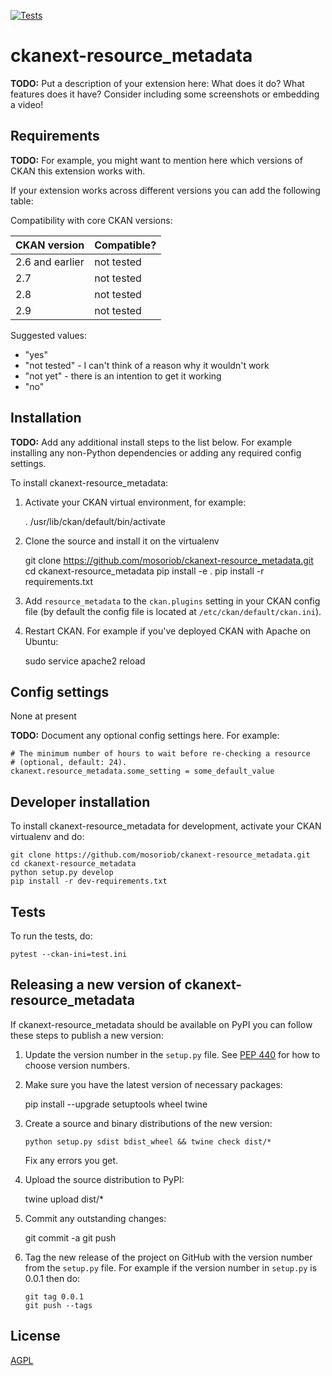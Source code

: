 [![Tests](https://github.com/mosoriob/ckanext-resource_metadata/workflows/Tests/badge.svg?branch=main)](https://github.com/mosoriob/ckanext-resource_metadata/actions)

# ckanext-resource_metadata

**TODO:** Put a description of your extension here: What does it do? What features does it have? Consider including some screenshots or embedding a video!

## Requirements

**TODO:** For example, you might want to mention here which versions of CKAN this
extension works with.

If your extension works across different versions you can add the following table:

Compatibility with core CKAN versions:

| CKAN version    | Compatible? |
| --------------- | ----------- |
| 2.6 and earlier | not tested  |
| 2.7             | not tested  |
| 2.8             | not tested  |
| 2.9             | not tested  |

Suggested values:

- "yes"
- "not tested" - I can't think of a reason why it wouldn't work
- "not yet" - there is an intention to get it working
- "no"

## Installation

**TODO:** Add any additional install steps to the list below.
For example installing any non-Python dependencies or adding any required
config settings.

To install ckanext-resource_metadata:

1. Activate your CKAN virtual environment, for example:

   . /usr/lib/ckan/default/bin/activate

2. Clone the source and install it on the virtualenv

   git clone https://github.com/mosoriob/ckanext-resource_metadata.git
   cd ckanext-resource_metadata
   pip install -e .
   pip install -r requirements.txt

3. Add `resource_metadata` to the `ckan.plugins` setting in your CKAN
   config file (by default the config file is located at
   `/etc/ckan/default/ckan.ini`).

4. Restart CKAN. For example if you've deployed CKAN with Apache on Ubuntu:

   sudo service apache2 reload

## Config settings

None at present

**TODO:** Document any optional config settings here. For example:

    # The minimum number of hours to wait before re-checking a resource
    # (optional, default: 24).
    ckanext.resource_metadata.some_setting = some_default_value

## Developer installation

To install ckanext-resource_metadata for development, activate your CKAN virtualenv and
do:

    git clone https://github.com/mosoriob/ckanext-resource_metadata.git
    cd ckanext-resource_metadata
    python setup.py develop
    pip install -r dev-requirements.txt

## Tests

To run the tests, do:

    pytest --ckan-ini=test.ini

## Releasing a new version of ckanext-resource_metadata

If ckanext-resource_metadata should be available on PyPI you can follow these steps to publish a new version:

1.  Update the version number in the `setup.py` file. See [PEP 440](http://legacy.python.org/dev/peps/pep-0440/#public-version-identifiers) for how to choose version numbers.

2.  Make sure you have the latest version of necessary packages:

    pip install --upgrade setuptools wheel twine

3.  Create a source and binary distributions of the new version:

        python setup.py sdist bdist_wheel && twine check dist/*

    Fix any errors you get.

4.  Upload the source distribution to PyPI:

    twine upload dist/\*

5.  Commit any outstanding changes:

    git commit -a
    git push

6.  Tag the new release of the project on GitHub with the version number from
    the `setup.py` file. For example if the version number in `setup.py` is
    0.0.1 then do:

        git tag 0.0.1
        git push --tags

## License

[AGPL](https://www.gnu.org/licenses/agpl-3.0.en.html)
